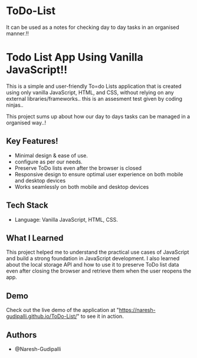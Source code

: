 
# ToDo-List
 It can be used as a notes for checking day to day tasks in an organised manner.!!
 
 
# Todo List App Using Vanilla JavaScript!!

This is a simple and user-friendly To=do Lists application that is created using only vanilla JavaScript, HTML, and CSS, without relying on any external libraries/frameworks.. this is an assesment test given by coding ninjas..

This project sums up about how our day to days tasks can be managed in a organised way..!

## Key Features!

- Minimal design & ease of use.
- configure as per our needs.
- Preserve ToDo lists even after the browser is closed
- Responsive design to ensure optimal user experience on both mobile and desktop devices
- Works seamlessly on both mobile and desktop devices

## Tech Stack

- Language: Vanilla JavaScript, HTML, CSS.

## What I Learned

This project helped me to understand the practical use cases of JavaScript and build a strong foundation in JavaScript development. I also learned about the local storage API and how to use it to preserve ToDo list data even after closing the browser and retrieve them when the user reopens the app.


## Demo

Check out the live demo of the application at "https://naresh-gudipalli.github.io/ToDo-List/" to see it in action.


## Authors
- @Naresh-Gudipalli
